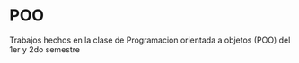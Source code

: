 # POO

Trabajos hechos en la clase de Programacion orientada a objetos (POO) del 1er y 2do semestre
